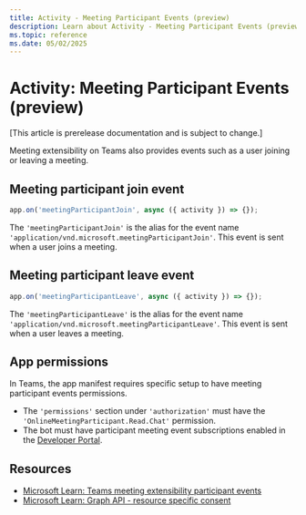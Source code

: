 ```yaml
---
title: Activity - Meeting Participant Events (preview)
description: Learn about Activity - Meeting Participant Events (preview)
ms.topic: reference
ms.date: 05/02/2025
---
```


# Activity: Meeting Participant Events (preview)

[This article is prerelease documentation and is subject to change.]

Meeting extensibility on Teams also provides events such as a user joining or leaving a meeting.

## Meeting participant join event

```typescript
app.on('meetingParticipantJoin', async ({ activity }) => {});
```

The `'meetingParticipantJoin'` is the alias for the event name `'application/vnd.microsoft.meetingParticipantJoin'`. This event is sent when a user joins a meeting.

## Meeting participant leave event

```typescript
app.on('meetingParticipantLeave', async ({ activity }) => {});
```

The `'meetingParticipantLeave'` is the alias for the event name `'application/vnd.microsoft.meetingParticipantLeave'`. This event is sent when a user leaves a meeting.

## App permissions

In Teams, the app manifest requires specific setup to have meeting participant events permissions.

- The `'permissions'` section under `'authorization'` must have the `'OnlineMeetingParticipant.Read.Chat'` permission.
- The bot must have participant meeting event subscriptions enabled in the [Developer Portal](https://dev.teams.microsoft.com/).

## Resources

- [Microsoft Learn: Teams meeting extensibility participant events](/apps-in-teams-meetings/meeting-apps-apis#receive-meeting-participant-events)
- [Microsoft Learn: Graph API - resource specific consent](/graph-api/rsc/resource-specific-consent)